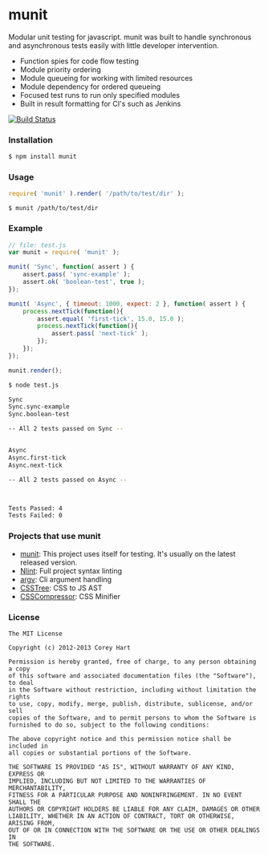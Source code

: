 # munit

Modular unit testing for javascript. munit was built to handle synchronous
and asynchronous tests easily with little developer intervention.

* Function spies for code flow testing
* Module priority ordering
* Module queueing for working with limited resources
* Module dependency for ordered queueing
* Focused test runs to run only specified modules
* Built in result formatting for CI's such as Jenkins

  
[![Build Status](https://travis-ci.org/codenothing/munit.png?branch=master)](https://travis-ci.org/codenothing/munit)  
  

### Installation

```sh
$ npm install munit
```


### Usage

```js
require( 'munit' ).render( '/path/to/test/dir' );
```

```
$ munit /path/to/test/dir
```


### Example

```js
// file: test.js
var munit = require( 'munit' );

munit( 'Sync', function( assert ) {
	assert.pass( 'sync-example' );
	assert.ok( 'boolean-test', true );
});

munit( 'Async', { timeout: 1000, expect: 2 }, function( assert ) {
	process.nextTick(function(){
		assert.equal( 'first-tick', 15.0, 15.0 );
		process.nextTick(function(){
			assert.pass( 'next-tick' );
		});
	});
});

munit.render();
```


```bash
$ node test.js 

Sync
Sync.sync-example
Sync.boolean-test

-- All 2 tests passed on Sync --


Async
Async.first-tick
Async.next-tick

-- All 2 tests passed on Async --



Tests Passed: 4
Tests Failed: 0
```


### Projects that use munit

* [munit](https://github.com/codenothing/munit/tree/master/test): This project uses itself for testing. It's usually on the latest released version.
* [Nlint](https://github.com/codenothing/Nlint/tree/master/test): Full project syntax linting
* [argv](https://github.com/codenothing/argv/tree/master/test): Cli argument handling
* [CSSTree](https://github.com/codenothing/CSSTree/tree/master/test): CSS to JS AST
* [CSSCompressor](https://github.com/codenothing/CSSCompressor/tree/master/test): CSS Minifier


### License

```
The MIT License

Copyright (c) 2012-2013 Corey Hart

Permission is hereby granted, free of charge, to any person obtaining a copy
of this software and associated documentation files (the "Software"), to deal
in the Software without restriction, including without limitation the rights
to use, copy, modify, merge, publish, distribute, sublicense, and/or sell
copies of the Software, and to permit persons to whom the Software is
furnished to do so, subject to the following conditions:

The above copyright notice and this permission notice shall be included in
all copies or substantial portions of the Software.

THE SOFTWARE IS PROVIDED "AS IS", WITHOUT WARRANTY OF ANY KIND, EXPRESS OR
IMPLIED, INCLUDING BUT NOT LIMITED TO THE WARRANTIES OF MERCHANTABILITY,
FITNESS FOR A PARTICULAR PURPOSE AND NONINFRINGEMENT. IN NO EVENT SHALL THE
AUTHORS OR COPYRIGHT HOLDERS BE LIABLE FOR ANY CLAIM, DAMAGES OR OTHER
LIABILITY, WHETHER IN AN ACTION OF CONTRACT, TORT OR OTHERWISE, ARISING FROM,
OUT OF OR IN CONNECTION WITH THE SOFTWARE OR THE USE OR OTHER DEALINGS IN
THE SOFTWARE.
```
